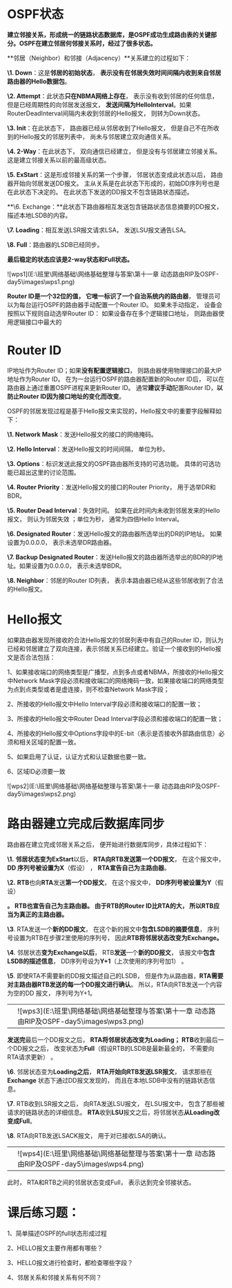 # **OSPF状态**

**建立邻接关系，形成统一的链路状态数据库，是OSPF成功生成路由表的关键部分。OSPF在建立邻居何邻接关系时，经过了很多状态。**

**邻居（Neighbor）和邻接（Adjacency）**关系建立的过程如下：

**\1. Down**：这是**邻居的初始状态**， **表示没有在邻居失效时间间隔内收到来自邻居路由器的Hello数据包**。

**\2. Attempt**：此状态**只在NBMA网络上存在**， 表示没有收到邻居的任何信息， 但是已经周期性的向邻居发送报文， **发送间隔为HelloInterval**。如果RouterDeadInterval间隔内未收到邻居的Hello报文， 则转为Down状态。

**\3. Init**：在此状态下， 路由器已经从邻居收到了Hello报文， 但是自己不在所收到的Hello报文的邻居列表中， 尚未与邻居建立双向通信关系。

**\4. 2-Way**：在此状态下， 双向通信已经建立， 但是没有与邻居建立邻接关系。 这是建立邻接关系以前的最高级状态。

**\5. ExStart**：这是形成邻接关系的第一个步骤， 邻居状态变成此状态以后， 路由器开始向邻居发送DD报文。 主从关系是在此状态下形成的，初始DD序列号也是在此状态下决定的。 在此状态下发送的DD报文不包含链路状态描述。

**\6. Exchange：**此状态下路由器相互发送包含链路状态信息摘要的DD报文， 描述本地LSDB的内容。

**\7. Loading**：相互发送LSR报文请求LSA， 发送LSU报文通告LSA。

**\8. Full**：路由器的LSDB已经同步。

**最后稳定的状态应该是2-way状态和Full状态。**

![wps1](E:\班里\网络基础\网络基础整理与答案\第十一章 动态路由RIP及OSPF-day5\images\wps1.png) 

**Router ID是一个32位的值， 它唯一标识了一个自治系统内的路由器**， 管理员可以为每台运行OSPF的路由器手动配置一个Router ID。 如果未手动指定， 设备会按照以下规则自动选举Router ID： 如果设备存在多个逻辑接口地址， 则路由器使用逻辑接口中最大的



# Router ID

IP地址作为Router ID；如果**没有配置逻辑接口**， 则路由器使用物理接口的最大IP地址作为Router ID。 在为一台运行OSPF的路由器配置新的Router ID后， 可以在路由器上通过重置OSPF进程来更新Router ID。 通常**建议手动**配置Router ID，**以防止Router ID因为接口地址的变化而改变**。

OSPF的邻居发现过程是基于Hello报文来实现的，Hello报文中的重要字段解释如下：

**\1. Network Mask**：发送Hello报文的接口的网络掩码。

**\2. Hello Interval**：发送Hello报文的时间间隔， 单位为秒。

**\3. Options**：标识发送此报文的OSPF路由器所支持的可选功能。 具体的可选功能已超出这里的讨论范围。

**\4. Router Priority**：发送Hello报文的接口的Router Priority， 用于选举DR和BDR。

**\5. Router Dead Interval**：失效时间。 如果在此时间内未收到邻居发来的Hello报文， 则认为邻居失效 ；单位为秒， 通常为四倍Hello Interval。

**\6. Designated Router**：发送Hello报文的路由器所选举出的DR的IP地址。 如果设置为0.0.0.0， 表示未选举DR路由器。

**\7. Backup Designated Router**：发送Hello报文的路由器所选举出的BDR的IP地址。如果设置为0.0.0.0， 表示未选举BDR。

**\8. Neighbor**：邻居的Router ID列表， 表示本路由器已经从这些邻居收到了合法的Hello报文。



# Hello报文

如果路由器发现所接收的合法Hello报文的邻居列表中有自己的Router ID，则认为已经和邻居建立了双向连接，表示邻居关系已经建立。验证一个接收到的Hello报文是否合法包括：

1、如果接收端口的网络类型是广播型，点到多点或者NBMA，所接收的Hello报文中Network Mask字段必须和接收端口的网络掩码一致，如果接收端口的网络类型为点到点类型或者是虚连接，则不检查Network Mask字段；

2、所接收的Hello报文中Hello Interval字段必须和接收端口的配置一致；

3、所接收的Hello报文中Router Dead Interval字段必须和接收端口的配置一致；

4、所接收的Hello报文中Options字段中的E-bit（表示是否接收外部路由信息）必须和相关区域的配置一致。

5、如果启用了认证，认证方式和认证数据也要一致。

6、区域ID必须要一致



![wps2](E:\班里\网络基础\网络基础整理与答案\第十一章 动态路由RIP及OSPF-day5\images\wps2.png) 



# 路由器建立完成后数据库同步

路由器在建立完成邻居关系之后， 便开始进行数据库同步，具体过程如下：

**\1.** **邻居状态变为ExStart**以后， **RTA向RTB发送第一个DD报文**， 在这个报文中， **DD 序列号被设置为X**（假设） ， **RTA宣告自己为主路由器**。

**\2.** **RTB**也向**RTA**发送**第一个DD报文**， 在这个报文中， **DD序列号被设置为Y**（假设）

**。 RTB也宣告自己为主路由器。 由于RTB的Router ID比RTA的大， 所以RTB应当为真正的主路由器。**

**\3**. RTA发送一个**新的DD报文**， 在这个新的报文中**包含LSDB的摘要信息**， 序列号设置为RTB在步骤2里使用的序列号， 因此**RTB将邻居状态改变为Exchange。**

**\4**. 邻居状态**变为Exchange以后**， RTB**发送**一个**新的DD报文**， 该报文中**包含LSDB的描述信息**， DD序列号设为**Y+1**（上次使用的序列号加1） 。

**\5**. 即使RTA不需要新的DD报文描述自己的LSDB， 但是作为从路由器，**RTA需要对主路由器RTB发送的每一个DD报文进行确认**。 所以，RTA向RTB发送一个内容为空的DD 报文， 序列号为Y+1。



|      |                                                              |
| ---- | ------------------------------------------------------------ |
|      | ![wps3](E:\班里\网络基础\网络基础整理与答案\第十一章 动态路由RIP及OSPF-day5\images\wps3.png) |

**发送完**最后一个DD报文之后， **RTA将邻居状态改变为Loading； RTB**收到最后一个DD报文之后， 改变状态为**Full**（假设RTB的LSDB是最新最全的， 不需要向RTA请求更新） 。



**\6**. 邻居状态变为**Loading之后**， **RTA开始向RTB发送LSR报文**， 请求那些在**Exchange** 状态下通过DD报文发现的， 而且在本地LSDB中没有的链路状态信息。

**\7**. RTB收到LSR报文之后， 向RTA发送LSU报文， 在LSU报文中， 包含了那些被请求的链路状态的详细信息。 **RTA**收到**LSU**报文之后，将邻居状态**从Loading改变成Full**。

**\8**. RTA向RTB发送LSACK报文， 用于对已接收LSA的确认。



|      |                                                              |
| ---- | ------------------------------------------------------------ |
|      | ![wps4](E:\班里\网络基础\网络基础整理与答案\第十一章 动态路由RIP及OSPF-day5\images\wps4.png) |

此时， RTA和RTB之间的邻居状态变成Full， 表示达到完全邻接状态。

 

# **课后练习题：**

1、简单描述OSPF的full状态形成过程

2、HELLO报文主要作用都有哪些？

3、HELLO报文进行检查时，都检查哪些字段？

4、邻居关系和邻接关系有何不同？
